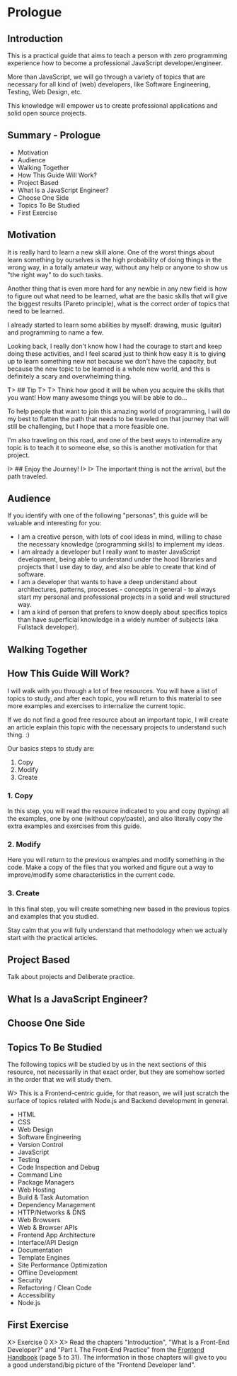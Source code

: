 # Prologue

## Introduction
This is a practical guide that aims to teach a person with zero programming experience how to become a professional JavaScript developer/engineer.

More than JavaScript, we will go through a variety of topics that are necessary for all kind of (web) developers, like Software Engineering, Testing, Web Design, etc.

This knowledge will empower us to create professional applications and solid open source projects.

## Summary - Prologue
- Motivation
- Audience
- Walking Together
- How This Guide Will Work?
- Project Based
- What Is a JavaScript Engineer?
- Choose One Side
- Topics To Be Studied
- First Exercise

## Motivation
It is really hard to learn a new skill alone. One of the worst things about learn something by ourselves is the high probability of doing things in the wrong way, in a totally amateur way, without any help or anyone to show us "the right way" to do such tasks.

Another thing that is even more hard for any newbie in any new field is how to figure out what need to be learned, what are the basic skills that will give the biggest results (Pareto principle), what is the correct order of topics that need to be learned.

I already started to learn some abilities by myself: drawing, music (guitar) and programming to name a few.

Looking back, I really don't know how I had the courage to start and keep doing these activities, and I feel scared just to think how easy it is to giving up to learn something new not because we don't have the capacity, but because the new topic to be learned is a whole new world, and this is definitely a scary and overwhelming thing.

T> ## Tip
T>
T> Think how good it will be when you acquire the skills that you want! How many awesome things you will be able to do...

To help people that want to join this amazing world of programming, I will do my best to flatten the path that needs to be traveled on that journey that will still be challenging, but I hope that a more feasible one.

I'm also traveling on this road, and one of the best ways to internalize any topic is to teach it to someone else, so this is another motivation for that project.

I> ## Enjoy the Journey!
I>
I> The important thing is not the arrival, but the path traveled.

## Audience
If you identify with one of the following "personas", this guide will be valuable and interesting for you:

- I am a creative person, with lots of cool ideas in mind, willing to chase the necessary knowledge (programming skills) to implement my ideas.
- I am already a developer but I really want to master JavaScript development, being able to understand under the hood libraries and projects that I use day to day, and also be able to create that kind of software.
- I am a developer that wants to have a deep understand about architectures, patterns, processes - concepts in general - to always start my personal and professional projects in a solid and well structured way.
- I am a kind of person that prefers to know deeply about specifics topics than have superficial knowledge in a widely number of subjects (aka Fullstack developer).

## Walking Together

## How This Guide Will Work?
I will walk with you through a lot of free resources. You will have a list of topics to study, and after each topic, you will return to this material to see more examples and exercises to internalize the current topic.

If we do not find a good free resource about an important topic, I will create an article explain this topic with the necessary projects to understand such thing. :)

Our basics steps to study are:

1. Copy
2. Modify
3. Create

### 1. Copy
In this step, you will read the resource indicated to you and copy (typing) all the examples, one by one (without copy/paste), and also literally copy the extra examples and exercises from this guide.

### 2. Modify
Here you will return to the previous examples and modify something in the code. Make a copy of the files that you worked and figure out a way to improve/modify some characteristics in the current code.

### 3. Create
In this final step, you will create something new based in the previous topics and examples that you studied.

Stay calm that you will fully understand that methodology when we actually start with the practical articles.

## Project Based
Talk about projects and Deliberate practice.

## What Is a JavaScript Engineer?

## Choose One Side

## Topics To Be Studied
The following topics will be studied by us in the next sections of this resource, not necessarily in that exact order, but they are somehow sorted in the order that we will study them.

W> This is a Frontend-centric guide, for that reason, we will just scratch the surface of topics related with Node.js and Backend development in general.

  - HTML
  - CSS
  - Web Design
  - Software Engineering
  - Version Control
  - JavaScript
  - Testing
  - Code Inspection and Debug
  - Command Line
  - Package Managers
  - Web Hosting
  - Build & Task Automation
  - Dependency Management
  - HTTP/Networks & DNS
  - Web Browsers
  - Web & Browser APIs
  - Frontend App Architecture
  - Interface/API Design
  - Documentation
  - Template Engines
  - Site Performance Optimization
  - Offline Development
  - Security
  - Refactoring / Clean Code
  - Accessibility
  - Node.js

## First Exercise

X> Exercise 0
X>
X> Read the chapters "Introduction", "What Is  a Front-End Developer?" and "Part I.  The Front-End Practice" from the [Frontend Handbook](https://www.gitbook.com/book/frontendmasters/front-end-handbook/details) (page 5 to 31). The information in those chapters will give to you a good understand/big picture of the "Frontend Developer land".
